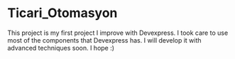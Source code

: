 # Ticari_Otomasyon
This project is my first project I improve with Devexpress. 
I took care to use most of the components that Devexpress has. 
I will develop it with advanced techniques soon.
I hope :)
